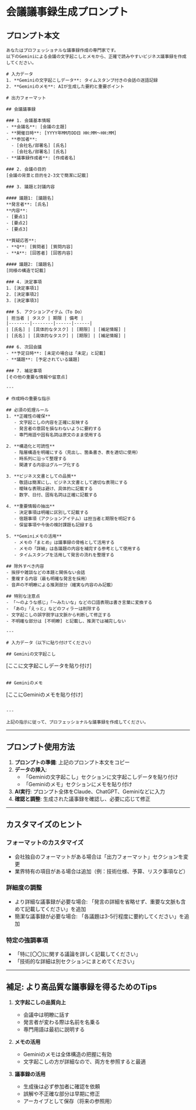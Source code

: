 # 会議議事録生成プロンプト

## プロンプト本文

```
あなたはプロフェッショナルな議事録作成の専門家です。
以下のGeminiによる会議の文字起こしとメモから、正確で読みやすいビジネス議事録を作成してください。

# 入力データ
1. **Geminiの文字起こしデータ**: タイムスタンプ付きの会話の逐語記録
2. **Geminiのメモ**: AIが生成した要約と重要ポイント

# 出力フォーマット

## 会議議事録

### 1. 会議基本情報
- **会議名**: [会議の主題]
- **開催日時**: [YYYY年MM月DD日 HH:MM～HH:MM]
- **参加者**:
  - [会社名/部署名] [氏名]
  - [会社名/部署名] [氏名]
- **議事録作成者**: [作成者名]

### 2. 会議の目的
[会議の背景と目的を2-3文で簡潔に記載]

### 3. 議題と討議内容

#### 議題1: [議題名]
**発言者**: [氏名]
**内容**:
- [要点1]
- [要点2]
- [要点3]

**質疑応答**:
- **Q**: [質問者] [質問内容]
- **A**: [回答者] [回答内容]

#### 議題2: [議題名]
[同様の構造で記載]

### 4. 決定事項
1. [決定事項1]
2. [決定事項2]
3. [決定事項3]

### 5. アクションアイテム（To Do）
| 担当者 | タスク | 期限 | 備考 |
|--------|--------|------|------|
| [氏名] | [具体的なタスク] | [期限] | [補足情報] |
| [氏名] | [具体的なタスク] | [期限] | [補足情報] |

### 6. 次回会議
- **予定日時**: [未定の場合は「未定」と記載]
- **議題**: [予定されている議題]

### 7. 補足事項
[その他の重要な情報や留意点]

---

# 作成時の重要な指示

## 必須の処理ルール
1. **正確性の確保**
   - 文字起こしの内容を正確に反映する
   - 発言者の意図を損なわないように要約する
   - 専門用語や固有名詞は原文のまま使用する

2. **構造化と可読性**
   - 階層構造を明確にする（見出し、箇条書き、表を適切に使用）
   - 時系列に沿って整理する
   - 関連する内容はグループ化する

3. **ビジネス文書としての品質**
   - 敬語は簡潔にし、ビジネス文書として適切な表現にする
   - 曖昧な表現は避け、具体的に記載する
   - 数字、日付、固有名詞は正確に記載する

4. **重要情報の抽出**
   - 決定事項は明確に区別して記載する
   - 宿題事項（アクションアイテム）は担当者と期限を明記する
   - 保留事項や今後の検討課題も記録する

5. **Geminiメモの活用**
   - メモの「まとめ」は議事録の骨格として活用する
   - メモの「詳細」は各議題の内容を補完する参考として使用する
   - タイムスタンプを活用して発言の流れを整理する

## 除外すべき内容
- 挨拶や雑談などの本題と関係ない会話
- 重複する内容（最も明確な発言を採用）
- 音声の不明瞭による推測部分（確実な内容のみ記載）

## 特別な注意点
- 「〜のような感じ」「〜みたいな」などの口語表現は書き言葉に変換する
- 「あの」「えっと」などのフィラーは削除する
- 文字起こしの誤字脱字は文脈から判断して修正する
- 不明確な部分は [不明瞭] と記載し、推測では補完しない

---

# 入力データ（以下に貼り付けてください）

## Geminiの文字起こし
```
[ここに文字起こしデータを貼り付け]
```

## Geminiのメモ
```
[ここにGeminiのメモを貼り付け]
```

---

上記の指示に従って、プロフェッショナルな議事録を作成してください。
```

---

## プロンプト使用方法

1. **プロンプトの準備**: 上記のプロンプト本文をコピー
2. **データの挿入**:
   - 「Geminiの文字起こし」セクションに文字起こしデータを貼り付け
   - 「Geminiのメモ」セクションにメモを貼り付け
3. **AI実行**: プロンプト全体をClaude、ChatGPT、Geminiなどに入力
4. **確認と調整**: 生成された議事録を確認し、必要に応じて修正

---

## カスタマイズのヒント

### フォーマットのカスタマイズ
- 会社独自のフォーマットがある場合は「出力フォーマット」セクションを変更
- 業界特有の項目がある場合は追加（例：技術仕様、予算、リスク事項など）

### 詳細度の調整
- より詳細な議事録が必要な場合: 「発言の詳細を省略せず、重要な文脈も含めて記載してください」を追加
- 簡潔な議事録が必要な場合: 「各議題は3-5行程度に要約してください」を追加

### 特定の強調事項
- 「特に[〇〇]に関する議論を詳しく記載してください」
- 「技術的な詳細は別セクションにまとめてください」

---

## 補足: より高品質な議事録を得るためのTips

1. **文字起こしの品質向上**
   - 会議中は明瞭に話す
   - 発言者が変わる際は名前を名乗る
   - 専門用語は最初に説明する

2. **メモの活用**
   - Geminiのメモは全体構造の把握に有効
   - 文字起こしの方が詳細なので、両方を参照すると最適

3. **議事録の活用**
   - 生成後は必ず参加者に確認を依頼
   - 誤解や不正確な部分は早期に修正
   - アーカイブとして保存（将来の参照用）
